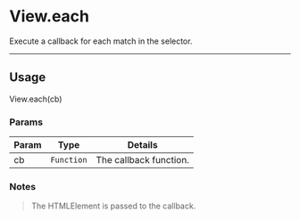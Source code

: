 # View.each

Execute a callback for each match in the selector.

----------------------------------------------------------------------

## Usage

View.each(cb)

### Params

| Param           | Type          | Details                          |
| --------------- | ------------- | -------------------------------- |
| cb              | `Function`    | The callback function.           |

### Notes

> The HTMLElement is passed to the callback.
